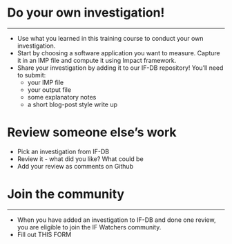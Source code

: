 # Do your own investigation!

---

- Use what you learned in this training course to conduct your own investigation.
- Start by choosing a software application you want to measure. Capture it in an IMP file and compute it using Impact framework.
- Share your investigation by adding it to our IF-DB repository! You’ll need to submit:
    - your IMP file
    - your output file
    - some explanatory notes
    - a short blog-post style write up

# Review someone else’s work

- Pick an investigation from IF-DB
- Review it - what did you like? What could be
- Add your review as comments on Github

# Join the community

---

- When you have added an investigation to IF-DB and done one review, you are eligible to join the IF Watchers community.
- Fill out THIS FORM